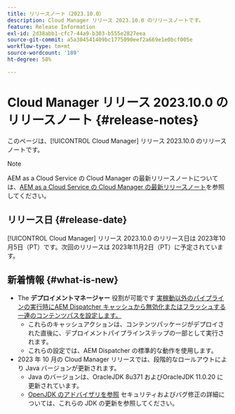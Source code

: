 ```yaml
---
title: リリースノート（2023.10.0）
description: Cloud Manager リリース 2023.10.0 のリリースノートです。
feature: Release Information
exl-id: 2d38abb1-cfc7-44a9-b303-b555e2827eea
source-git-commit: a5a304541409bc1775090eef2a669e1e0bcf005e
workflow-type: tm+mt
source-wordcount: '189'
ht-degree: 58%

---
```



# Cloud Manager リリース 2023.10.0 のリリースノート {#release-notes}

このページは、[!UICONTROL Cloud Manager] リリース 2023.10.0 のリリースノートです。

>[!NOTE]
>
>AEM as a Cloud Service の Cloud Manager の最新リリースノートについては、[AEM as a Cloud Service の Cloud Manager の最新リリースノート](https://experienceleague.adobe.com/docs/experience-manager-cloud-service/content/implementing/using-cloud-manager/release-notes-cloud-manager/release-notes-cm-current.html?lang=ja)を参照してください。

## リリース日 {#release-date}

[!UICONTROL Cloud Manager] リリース 2023.10.0 のリリース日は 2023年10月5日（PT）です。次回のリリースは 2023年11月2日（PT）に予定されています。

## 新着情報 {#what-is-new}

* The **デプロイメントマネージャー** 役割が可能です [実稼動以外のパイプラインの実行時にAEM Dispatcher キャッシュから無効化またはフラッシュする一連のコンテンツパスを設定します。](/help/using/non-production-pipelines.md)
   * これらのキャッシュアクションは、コンテンツパッケージがデプロイされた直後に、デプロイメントパイプラインステップの一部として実行されます。
   * これらの設定では、AEM Dispatcher の標準的な動作を使用します。
* 2023 年 10 月の Cloud Manager リリースでは、段階的なロールアウトにより Java バージョンが更新されます。
   * Java のバージョンは、OracleJDK 8u371 およびOracleJDK 11.0.20 に更新されています。
   * [OpenJDK のアドバイザリを参照](https://openjdk.org/groups/vulnerability/advisories/) セキュリティおよびバグ修正の詳細については、これらの JDK の更新を参照してください。
